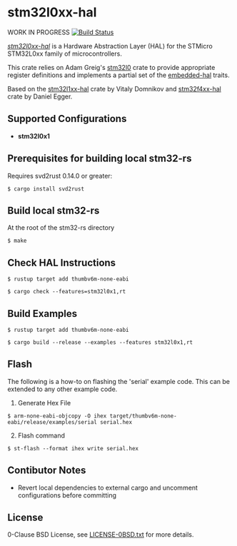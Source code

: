 stm32l0xx-hal
=============


WORK IN PROGRESS 
[![Build Status](https://travis-ci.com/stm32-rs/stm32l0xx-hal.svg?branch=master)](https://travis-ci.com/stm32-rs/stm32l0xx-hal)


[_stm32l0xx-hal_](https://github.com/stm32-rs/stm32l0xx-hal) is a Hardware Abstraction Layer (HAL) for the STMicro STM32L0xx family of microcontrollers.

This crate relies on Adam Greig's [stm32l0](https://crates.io/crates/stm32l0) crate to provide appropriate register definitions and implements a partial set of the [embedded-hal](https://github.com/rust-embedded/embedded-hal) traits.

Based on the [stm32l1xx-hal](https://github.com/stm32-rs/stm32l1xx-hal) crate by Vitaly Domnikov and [stm32f4xx-hal](https://github.com/stm32-rs/stm32f4xx-hal) crate by Daniel Egger.


Supported Configurations
------------------------

* __stm32l0x1__

Prerequisites for building local stm32-rs
---------

Requires svd2rust 0.14.0 or greater:

`$ cargo install svd2rust`

Build local stm32-rs 
---------

At the root of the stm32-rs directory

`$ make`

Check HAL Instructions
---------

`$ rustup target add thumbv6m-none-eabi`

`$ cargo check --features=stm32l0x1,rt`

Build Examples
---------

`$ rustup target add thumbv6m-none-eabi`

`$ cargo build --release --examples --features stm32l0x1,rt`


Flash
---------

The following is a how-to on flashing the 'serial' example code. This can be extended to any other example code.

1. Generate Hex File
``` 
$ arm-none-eabi-objcopy -O ihex target/thumbv6m-none-eabi/release/examples/serial serial.hex
```

2. Flash command
``` 
$ st-flash --format ihex write serial.hex
```

Contibutor Notes
---------

- Revert local dependencies to external cargo and uncomment configurations before committing

License
-------

0-Clause BSD License, see [LICENSE-0BSD.txt](LICENSE-0BSD.txt) for more details.
